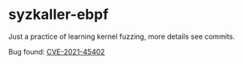 # syzkaller-ebpf

Just a practice of learning kernel fuzzing, more details see commits.

Bug found: [CVE-2021-45402](https://cve.mitre.org/cgi-bin/cvename.cgi?name=CVE-2021-45402)
